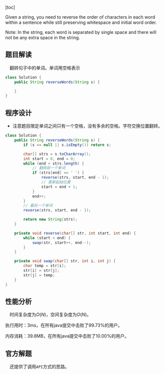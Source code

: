 [toc]

Given a string, you need to reverse the order of characters in each word within a sentence while still preserving whitespace and initial word order.



Note: In the string, each word is separated by single space and there will not be any extra space in the string.



## 题目解读

&emsp;翻转句子中的单词。单词用空格表示

```java
class Solution {
    public String reverseWords(String s) {

    }
}
```

## 程序设计

* 注意题目限定单词之间只有一个空格，没有多余的空格。字符交换位置翻转。

```java
class Solution {
    public String reverseWords(String s) {
        if (s == null || s.isEmpty()) return s;

        char[] strs = s.toCharArray();
        int start = 0, end = 0;
        while (end < strs.length) {
            // 翻转前一个单词
            if (strs[end] == ' ') {
                reverse(strs, start, end - 1);
                // 更新起始位置
                start = end + 1;
            }
            end++;
        }
		// 最后一个单词
        reverse(strs, start, end - 1);

        return new String(strs);
    }

    private void reverse(char[] str, int start, int end) {
        while (start < end) {
            swap(str, start++, end--);
        }
    }

    private void swap(char[] str, int i, int j) {
        char temp = str[i];
        str[i] = str[j];
        str[j] = temp;
    }
}
```

## 性能分析

&emsp;时间复杂度为$O(N)$，空间复杂度为$O(N)$。

执行用时：3ms，在所有java提交中击败了99.73%的用户。

内存消耗：39.8MB，在所有java提交中击败了10.00%的用户。

## 官方解题

&emsp;还提供了调用`API`方式的思路。